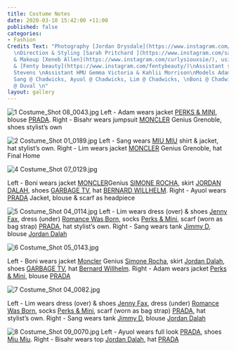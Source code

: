 ```yaml
---
title: Costume Notes
date: 2020-03-10 15:42:00 +11:00
published: false
categories:
- Fashion
Credits Text: "Photography [Jordan Drysdale](https://www.instagram.com/jordandrysdale/)
  \nDirection & Styling [Sarah Pritchard ](https://www.instagram.com/sar4hcant/)\nHair
  & Makeup [Xeneb Allen](https://www.instagram.com/curlysiouxsie/), using [Kevin Murphy](https://www.instagram.com/kevin.murphy/)
  & [Fenty beauty](https://www.instagram.com/fentybeauty/)\nAssistant stylist Will
  Stevens \nAssistant HMU Gemma Victoria & Kahlii Morrison\nModels Adam @ People Agency,
  Sang @ Chadwicks, Ayuol @ Chadwicks, Lim @ Chadwicks, \nBoni @ Chadwicks, Bisahr
  @ Duval \n"
layout: gallery
---
```



![1 Costume_Shot 08_0043.jpg](/uploads/1%20Costume_Shot%2008_0043.jpg)
Left - Adam wears jacket [PERKS & MINI](https://www.instagram.com/perksandmini/), blouse [PRADA](https://www.instagram.com/prada/).
Right - Bisahr wears jumpsuit [MONCLER](https://www.instagram.com/moncler/) Genius Grenoble, shoes stylist’s own

![2 Costume_Shot 01_0189.jpg](/uploads/2%20Costume_Shot%2001_0189.jpg)
Left - Sang wears [MIU MIU](https://www.instagram.com/miumiu/) shirt & jacket, hat stylist’s own.
Right - Lim wears jacket [MONCLER](https://www.instagram.com/moncler/) Genius Grenoble, hat Final Home

![4 Costume_Shot 07_0129.jpg](/uploads/4%20Costume_Shot%2007_0129.jpg)

Left - Boni wears jacket [MONCLER](https://www.instagram.com/moncler/)Genius [SIMONE ROCHA](https://www.instagram.com/simonerocha_/), skirt [JORDAN DALAH](https://www.instagram.com/jordandalahstudio/), shoes [GARBAGE TV](https://www.instagram.com/garbagetv_/), hat [BERNARD WILLHELM](https://www.instagram.com/bernhardwillhelm/).
Right - Ayuol wears [PRADA](https://www.instagram.com/prada/) Jacket, blouse & scarf as headpiece 

![5 Costume_Shot 04_0114.jpg](/uploads/5%20Costume_Shot%2004_0114.jpg)
Left - Lim wears dress (over) & shoes [Jenny Fax](https://www.instagram.com/jennyfax.official/), dress (under) [Romance Was Born](https://www.instagram.com/romancewasborn/), socks [Perks & Mini](https://www.instagram.com/perksandmini/), scarf (worn as bag strap) [PRADA](https://www.instagram.com/prada/), hat stylist’s own.
Right - Sang wears tank [Jimmy D](https://www.instagram.com/jimmyd_was_here/), blouse [Jordan Dalah](https://www.instagram.com/jordandalahstudio/) 

![6 Costume_Shot 05_0143.jpg](/uploads/6%20Costume_Shot%2005_0143.jpg)

Left - Boni wears jacket [Moncler](https://www.instagram.com/moncler/) Genius [Simone Rocha](https://www.instagram.com/simonerocha_/), skirt [Jordan Dalah](https://www.instagram.com/jordandalahstudio/), shoes [GARBAGE TV](https://www.instagram.com/garbagetv_/), hat [Bernard Willhelm](https://www.instagram.com/bernhardwillhelm/).
Right - Adam wears jacket [Perks & Mini](https://www.instagram.com/perksandmini/), blouse [PRADA](https://www.instagram.com/prada/)

![7 Costume_Shot 04_0082.jpg](/uploads/7%20Costume_Shot%2004_0082.jpg)

Left - Lim wears dress (over) & shoes [Jenny Fax](https://www.instagram.com/jennyfax.official/), dress (under) [Romance Was Born](https://www.instagram.com/romancewasborn/), socks [Perks & Mini](https://www.instagram.com/perksandmini/), scarf (worn as bag strap) [PRADA](https://www.instagram.com/prada/), hat stylist’s own.
Right - Sang wears tank [Jimmy D](https://www.instagram.com/jimmyd_was_here/), blouse [Jordan Dalah ](https://www.instagram.com/jordandalahstudio/)

![8 Costume_Shot 09_0070.jpg](/uploads/8%20Costume_Shot%2009_0070.jpg)
Left - Ayuol wears full look [PRADA](https://www.instagram.com/prada/), shoes [Miu Miu](https://www.instagram.com/miumiu/).
Right - Bisahr wears top [Jordan Dalah](https://www.instagram.com/jordandalahstudio/), hat [PRADA](https://www.instagram.com/prada/)